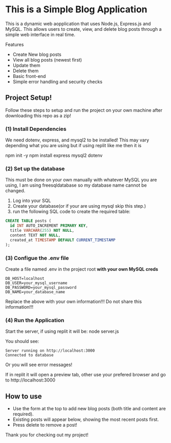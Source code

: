 # This is a Simple Blog Application

This is a dynamic web aopplication that uses Node.js, Express.js and MySQL.
This allows users to create, view, and delete blog posts through a simple web interface in real time.

Features
- Create New blog posts
- View all blog posts (newest first)
- Update them 
- Delete them
- Basic front-end
- Simple error handling and security checks

## Project Setup!

Follow these steps to setup and run the project on your own machine after downloading this repo as a zip!

### (1) Install Dependencies

We need dotenv, express, and mysql2 to be installed!
This may vary depending what you are using but if using replit like me then it is

npm init -y
npm install express mysql2 dotenv

### (2) Set up the database

This must be done on your own manually with whatever MySQL you are using, I am using freesqldatabase so my database name cannot be changed.

1. Log into your SQL
2. Create your database(or if your are using mysql skip this step.)
3. run the following SQL code to create the required table:
```sql
CREATE TABLE posts (
  id INT AUTO_INCREMENT PRIMARY KEY,
  title VARCHAR(255) NOT NULL,
  content TEXT NOT NULL,
  created_at TIMESTAMP DEFAULT CURRENT_TIMESTAMP
);
```
### (3) Configue the .env file

Create a file named .env in the project root **with your own MySQL creds** 

```
DB_HOST=localhost
DB_USER=your_mysql_username
DB_PASSWORD=your_mysql_password
DB_NAME=your_database_name
```

Replace the above with your own information!!!
Do not share this information!!!

### (4) Run the Application

Start the server, if using replit it will be:
node server.js

You should see:
```
Server running on http://localhost:3000
Connected to database

```
Or you will see error messages!

If in replit it will open a preview tab, other use your prefered browser and go to http://localhost:3000

## How to use

- Use the form at the top to add new blog posts (both title and content are required).
- Existing posts will appear below, showing the most recent posts first.
- Press delete to remove a post!

Thank you for checking out my project!

~~~side note my .env has been removed from this project
